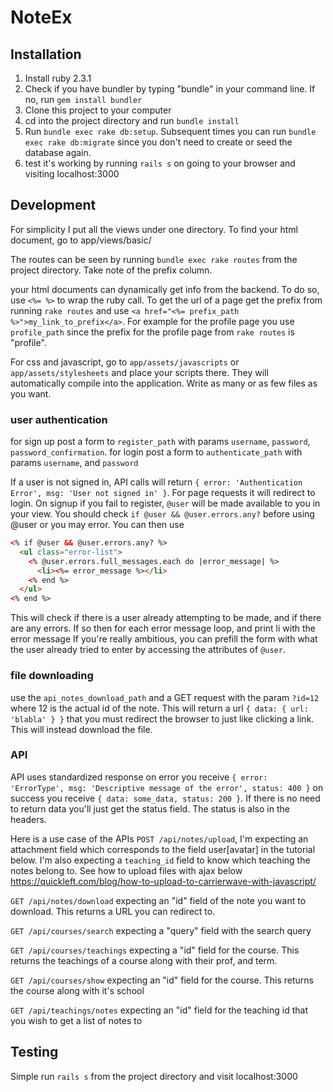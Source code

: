 # NoteEx

## Installation

1. Install ruby 2.3.1
2. Check if you have bundler by typing "bundle" in your command line. If no, run `gem install bundler`
3. Clone this project to your computer
4. cd into the project directory and run `bundle install`
5. Run `bundle exec rake db:setup`. Subsequent times you can run `bundle exec rake db:migrate` since you don't need to create or seed the database again.
6. test it's working by running `rails s` on going to your browser and visiting localhost:3000

## Development

For simplicity I put all the views under one directory. To find your html document, go to app/views/basic/

The routes can be seen by running `bundle exec rake routes` from the project directory. Take note of the prefix column.

your html documents can dynamically get info from the backend. To do so, use `<%= %>` to wrap the ruby call. To get the url of a page get the prefix from running `rake routes` and use `<a href="<%= prefix_path %>">my_link_to_prefix</a>`. For example for the profile page you use `profile_path` since the prefix for the profile page from `rake routes` is "profile".

For css and javascript, go to `app/assets/javascripts` or `app/assets/stylesheets` and place your scripts there. They will automatically compile into the application. Write as many or as few files as you want.

### user authentication

for sign up post a form to `register_path` with params `username`, `password`, `password_confirmation`.
for login post a form to `authenticate_path` with params `username`, and `password`

If a user is not signed in, API calls will return `{ error: 'Authentication Error', msg: 'User not signed in' }`. For page requests it will redirect to login.
On signup if you fail to register, `@user` will be made available to you in your view. You should check `if @user && @user.errors.any?` before using @user or you may error.
You can then use
```html
<% if @user && @user.errors.any? %>
  <ul class="error-list">
    <% @user.errors.full_messages.each do |error_message| %>
      <li><%= error_message %></li>
    <% end %>
  </ul>
<% end %>
```
This will check if there is a user already attempting to be made, and if there are any errors. If so then for each error message loop, and print li with the error message
If you're really ambitious, you can prefill the form with what the user already tried to enter by accessing the attributes of `@user`.

### file downloading

use the `api_notes_download_path` and a GET request with the param `?id=12` where 12 is the actual id of the note. This will return a url `{ data: { url: 'blabla' } }` that you must redirect the browser to just like clicking a link. This will instead download the file.

### API

API uses standardized response
on error you receive `{ error: 'ErrorType', msg: 'Descriptive message of the error', status: 400 }`
on success you receive `{ data: some_data, status: 200 }`. If there is no need to return data you'll just get the status field.
The status is also in the headers.

Here is a use case of the APIs
`POST /api/notes/upload`, I'm expecting an attachment field which corresponds to the field user[avatar] in the tutorial below. I'm also expecting a `teaching_id` field to know which teaching the notes belong to. See how to upload files with ajax below
https://quickleft.com/blog/how-to-upload-to-carrierwave-with-javascript/

`GET /api/notes/download` expecting an "id" field of the note you want to download. This returns a URL you can redirect to.

`GET /api/courses/search` expecting a "query" field with the search query

`GET /api/courses/teachings` expecting a "id" field for the course. This returns the teachings of a course along with their prof, and term.

`GET /api/courses/show` expecting an "id" field for the course. This returns the course along with it's school

`GET /api/teachings/notes` expecting an "id" field for the teaching id that you wish to get a list of notes to

## Testing
Simple run `rails s` from the project directory and visit localhost:3000
